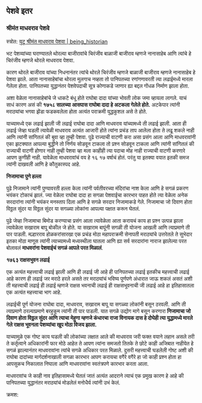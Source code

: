 
## पेशवे इतर


### श्रीमंत माधवराव पेशवे

स्त्रोत: [युटू श्रीमंत माधवराव पेशवा | being_historian](https://www.youtube.com/watch?v=Yi5UL4rhPNw)

भट पेशव्यांच्या घराण्यातले थोरल्या बाजीरावांचे चिरंजीव बाळाजी बाजीराव म्हणजे नानासाहेब आणि त्यांचे हे चिरंजीव म्हणजे थोरले माधवराव पेशवा.

कारण थोरले बाजीराव यांच्या निधनानंतर त्यांचे थोरले चिरंजीव म्हणजे बाळाजी बाजीराव म्हणजे नानासाहेब हे पेशवा झाले. आता नानासाहेबांचा थोरला मुलगाच नव्हता तो पानिपतच्या रणांगणावरती त्या लढाईमध्ये मारला गेलेला होता. पानिपतच्या युद्धानंतर पेशवेपदाची सूत्र कोणाकडे जाणार ह्या बद्दल गोंधळ निर्माण झाला होता. 

अशा वेळेला नानासाहेबांचे जे धाकटे बंधू होते राघोबा दादा यांच्या भोवती लोक जमा व्हायला लागले. याचं साधं कारण असं की **१७५८ सालच्या आसपास राघोबा दादा हे अटकला गेलेले होते.** अटकेपार त्यांनी मराठ्यांचा भगवा झेंडा फडकवलेला होता अत्यंत पराक्रमी युद्धकुशल असे ते होते.

याच्यामध्ये एक लढाई झाली जी लढाई राघोबा दादा आणि माधवराव यांच्यामध्ये ती लढाई झाली. आता ही लढाई जेव्हा घडली त्यावेळी माधवराव अत्यंत आजारी होते त्यांना प्रचंड ताप आलेला होता ते लढू शकले नाही आणि त्यांनी सांगितलं की बुवा व्हा तुम्ही पेशवा. पुढे राज्याची वाटणी करा असा प्रसंग आला आणि माधवरावांनी एका झटक्यात आपल्या बुद्धीने तो निर्णय सोडवून टाकला तो प्रश्न सोडवून टाकला आणि त्यांनी सांगितलं की राज्याची वाटणी होणार नाही तुम्ही पेशवा व्हा मला काहीही त्या पदाचा मोह नाही राज्याची वाटणी करणारे आपण कुणीही नाही. यावेळेला माधवरावांचं वय हे १६ १७ वर्षाचं होतं. परंतु या इतक्या वयात इतकी समज त्यांनी दाखवली आणि हे कौतुकास्पद आहे.

**निजामाचा पुणे हल्ला**

पुढे निजामाने त्यांनी पुण्यावरती हल्ला केला त्यांनी पर्वतीवरच्या मंदिरांचा नाश केला आणि हे सगळं प्रकरण भयंकर टोकाचं झालं. ज्या वेळेला राघोबा दादा हा सगळा पेशवाईचा कारभार पाहत होते त्या वेळेला अनेक सरदारांना त्यांनी भयंकर मनस्ताप दिला आणि हे सगळे सरदार निजामाकडे गेले. निजामाचा जो दिवाण होता विठ्ठल सुंदर या विठ्ठल सुंदर या सगळ्या लोकांना आपल्या पक्षात करून घेतलं.

पुढे जेव्हा निजामाचा बिमोड करण्याचा प्रसंग आला त्यावेळेला आता करायचं काय हा प्रश्न उत्पन्न झाला त्यावेळेला सखाराम बापू बोकील जे होते. या सखाराम बापूंनी सगळी ती योजना आखली आणि त्याप्रमाणे ती पार पाडली. मल्हारराव होळकरांसारखा एक प्रचंड मोठा महापराक्रमी सेनापती मराठ्यांचे उत्तरेतले ते सुभेदार इतका मोठा माणूस त्यांनी त्याच्यामध्ये मध्यस्थीला घातला आणि ह्या सर्व सरदारांना नाराज झालेल्या परत बोलावलं **माधवरांना पेशवाईचं सगळं आपले परत मिळालं**.

**१७६३ राक्षसभुवन लढाई**

एक अत्यंत महत्त्वाची लढाई झाली आणि ही लढाई जी आहे ही पानिपतच्या लढाई इतकीच महत्त्वाची लढाई आहे कारण ही लढाई जर मराठे हरले असते तर मराठ्यांचं भविष्य पूर्णपणे अंधारात जाऊ शकलं असतं अशी ती महत्त्वाची लढाई ही लढाई म्हणजे राक्षस भवनाची लढाई ही राक्षसभूवनाची जी लढाई आहे हा इतिहासातला एक अत्यंत महत्त्वाचा भाग आहे.

लढाईची पूर्ण योजना राघोबा दादा, माधवराव, सखाराम बापू या सगळ्या लोकांनी बसून ठरवली. आणि ती त्याप्रमाणे ठरल्याप्रमाणे बरहुकूम त्यांनी ती पार पाडली. यात सगळे उद्योग मागे बसून करणारा **निजामाचा जो दिवाण होता विठ्ठल सुंदर आणि त्याचा मेहुणा म्हणजे कंधारचा राजा विनायक दास हे दोघेही त्या युद्धामध्ये मारले गेले राक्षस भूवनला पेशव्यांचा खूप मोठा विजय झाला.**

याच्यामुळे एक गोष्ट काय घडली की लोकांच्या लक्षात आले की माधवराव जरी फक्त वयाने लहान असले तरी ते कर्तृत्वाने अधिकारांनी फार मोठे आहेत ते आपण त्यांना समजतो तितके ते छोटे काही अजिबात नाहीयेत हे सगळं झाल्यानंतर माधवरावांना त्यांचे सगळे अधिकार परत मिळाले. दुसरी महत्त्वाची घडलेली गोष्ट अशी की राघोबा दादांच्या मार्गदर्शनाखाली सगळा कारभार आपण करायचा वगैरे वगैरे हा जो काही प्रश्न होता हा आपसुकच निकालात निघाला आणि माधवरावांना स्वतंत्रपणे कारभार करता आला.

माधवरावांच जे काही नाव इतिहासामध्ये घेतलं जातं अत्यंत आदराने त्याचं एक प्रमुख कारण हे आहे की पानिपतच्या युद्धानंतर मराठ्यांचं मोडलेलं मनोधैर्य त्यांनी उभं केलं.

क्रमश:
